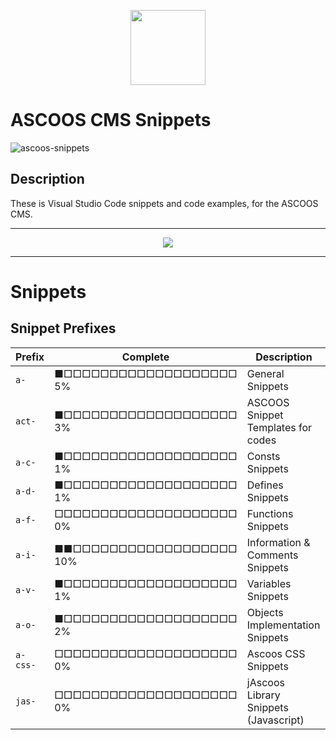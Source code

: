 <p align="center"><img src="https://dl.ascoos.com/images/ascoos.png" height=120 /></p>

# ASCOOS CMS Snippets

![ascoos-snippets](https://dl.ascoos.com/vscode/images/vsix.gif)

## Description

These is Visual Studio Code snippets and code examples, for the ASCOOS CMS.

***

<p align="center"><img src="https://dl.ascoos.com/vscode/images/vsix.gif" /></p>

***
# Snippets

## Snippet Prefixes
| Prefix   | Complete                     | Description 
| -------- | ---------------------------- | -------------------------
| `a-`     | ■□□□□□□□□□□□□□□□□□□□ 5%      | General Snippets
| `act-`   | ■□□□□□□□□□□□□□□□□□□□ 3%      | ASCOOS Snippet Templates for codes
| `a-c-`   | ■□□□□□□□□□□□□□□□□□□□ 1%      | Consts Snippets
| `a-d-`   | ■□□□□□□□□□□□□□□□□□□□ 1%      | Defines Snippets
| `a-f-`   | □□□□□□□□□□□□□□□□□□□□ 0%      | Functions Snippets
| `a-i-`   | ■■□□□□□□□□□□□□□□□□□□ 10%     | Information & Comments Snippets
| `a-v-`   | ■□□□□□□□□□□□□□□□□□□□ 1%      | Variables Snippets
| `a-o-`   | ■□□□□□□□□□□□□□□□□□□□ 2%      | Objects Implementation Snippets
| `a-css-` | □□□□□□□□□□□□□□□□□□□□ 0%      | Ascoos CSS Snippets
| `jas-`   | □□□□□□□□□□□□□□□□□□□□ 0%      | jAscoos Library Snippets (Javascript)

